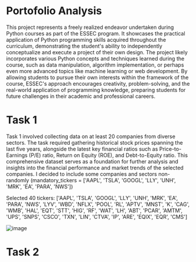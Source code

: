 # Portofolio Analysis
This project represents a freely realized endeavor undertaken during Python courses as part of the ESSEC program. It showcases the practical application of Python programming skills acquired throughout the curriculum, demonstrating the student's ability to independently conceptualize and execute a project of their own design.
The project likely incorporates various Python concepts and techniques learned during the course, such as data manipulation, algorithm implementation, or perhaps even more advanced topics like machine learning or web development. By allowing students to pursue their own interests within the framework of the course, ESSEC's approach encourages creativity, problem-solving, and the real-world application of programming knowledge, preparing students for future challenges in their academic and professional careers.

# Task 1
Task 1 involved collecting data on at least 20 companies from diverse sectors. The task required gathering historical stock prices spanning the last five years, alongside the latest key financial ratios such as Price-to-Earnings (P/E) ratio, Return on Equity (ROE), and Debt-to-Equity ratio. This comprehensive dataset serves as a foundation for further analysis and insights into the financial performance and market trends of the selected companies. I decided to include some companies and sectors non-randomly (mandatory_tickers = ['AAPL', 'TSLA', 'GOOGL', 'LLY', 'UNH', 'MRK', 'EA', 'PARA', 'NWS'])

Selected 40 tickers: ['AAPL', 'TSLA', 'GOOGL', 'LLY', 'UNH', 'MRK', 'EA', 'PARA', 'NWS', 'LYV', 'WBD', 'NFLX', 'POOL', 'RL', 'APTV', 'MNST', 'K', 'CAG', 'WMB', 'HAL', 'EQT', 'STT', 'HIG', 'RF', 'WAT', 'LH', 'ABT', 'PCAR', 'AMTM', 'UPS', 'SNPS', 'CSCO', 'TXN', 'LIN', 'CTVA', 'IP', 'ARE', 'EQIX', 'EQR', 'CMS']

![image](https://github.com/user-attachments/assets/2938eaf1-d866-4560-b60d-ff769de5d96b)

# Task 2
